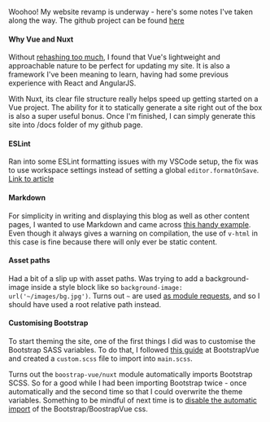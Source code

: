 Woohoo! My website revamp is underway - here's some notes I've taken along the way. The github project can be found [here](https://github.com/kyymichelle/kyymichelle.github.io)

#### Why Vue and Nuxt
Without [rehashing too much](https://vuejs.org/v2/guide/index.html), I found that Vue's lightweight and approachable nature to be perfect for updating my site. It is also a framework I've been meaning to learn, having had some previous experience with React and AngularJS. 

With Nuxt, its clear file structure really helps speed up getting started on a Vue project. The ability for it to statically generate a site right out of the box is also a super useful bonus. Once I'm finished, I can simply generate this site into /docs folder of my github page.

#### ESLint
Ran into some ESLint formatting issues with my VSCode setup, the fix was to use workspace settings instead of setting a global `editor.formatOnSave`. [Link to article](https://medium.com/@gogl.alex/how-to-properly-set-up-eslint-with-prettier-for-vue-or-nuxt-in-vscode-e42532099a9c)

#### Markdown
For simplicity in writing and displaying this blog as well as other content pages, I wanted to use Markdown and came across [this handy example](https://github.com/davidroyer/nuxt-markdown-example). Even though it always gives a warning on compilation, the use of `v-html` in this case is fine because there will only ever be static content.

#### Asset paths
Had a bit of a slip up with asset paths. Was trying to add a background-image inside a style block like so `background-image: url('~/images/bg.jpg')`. Turns out `~` are used [as module requests](https://vuejs-templates.github.io/webpack/static.html), and so I should have used a root relative path instead.

#### Customising Bootstrap
To start theming the site, one of the first things I did was to customise the Bootstrap SASS variables. To do that, I followed [this guide](https://bootstrap-vue.js.org/docs/reference/theming/) at BootstrapVue and created a `custom.scss` file to import into `main.scss`.

Turns out the `boostrap-vue/nuxt` module automatically imports Bootstrap SCSS. So for a good while I had been importing Bootstrap twice - once automatically and the second time so that I could overwrite the theme variables. Something to be mindful of next time is to [disable the automatic import](https://bootstrap-vue.js.org/docs/#nuxtjs-module) of the Bootstrap/BoostrapVue css.
